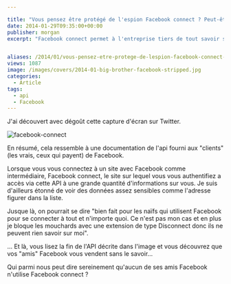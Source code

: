 ```yaml
---

title: "Vous pensez être protégé de l'espion Facebook connect ? Peut-être pas.."
date: 2014-01-29T09:35:00+00:00
publisher: morgan
excerpt: "Facebook connect permet à l'entreprise tiers de tout savoir sur vous.. Mais aussi sur vos amis !"


aliases: /2014/01/vous-pensez-etre-protege-de-lespion-facebook-connect-peut-etre-pas/
views: 1087
image: /images/covers/2014-01-big-brother-facebook-stripped.jpg
categories:
  - Article
tags:
  - api
  - Facebook
---
```

J'ai découvert avec dégoût cette capture d'écran sur Twitter.

![facebook-connect](/images/2014/01/facebook-connect.png)

En résumé, cela ressemble à une documentation de l'api fourni aux "clients" (les vrais, ceux qui payent) de Facebook.

Lorsque vous vous connectez à un site avec Facebook comme intermédiaire, Facebook connect, le site sur lequel vous vous authentifiez a accès via cette API à une grande quantité d'informations sur vous. Je suis d'ailleurs étonné de voir des données assez sensibles comme l'adresse figurer dans la liste.

Jusque là, on pourrait se dire "bien fait pour les naïfs qui utilisent Facebook pour se connecter à tout et n'importe quoi. Ce n'est pas mon cas et en plus je bloque les mouchards avec une extension de type Disconnect donc ils ne peuvent rien savoir sur moi".

... Et là, vous lisez la fin de l'API décrite dans l'image et vous découvrez que vos "amis" Facebook vous vendent sans le savoir...

Qui parmi nous peut dire sereinement qu'aucun de ses amis Facebook n'utilise Facebook connect ?
